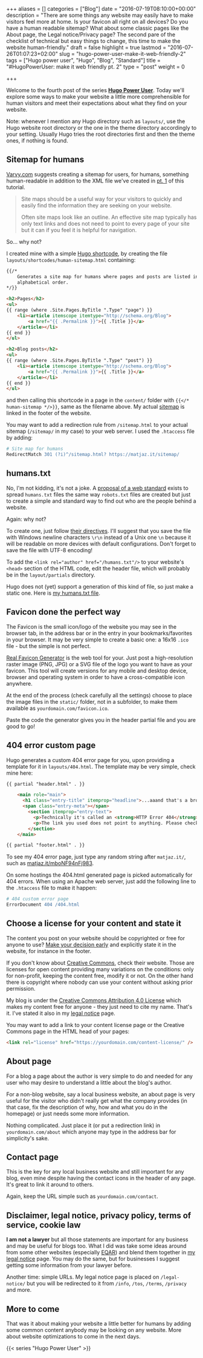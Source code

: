 +++
aliases      = []
categories   = ["Blog"]
date         = "2016-07-19T08:10:00+00:00"
description  = "There are some things any website may easily have to make visitors feel more at home. Is your favicon all right on all devices? Do you have a human readable sitemap? What about some classic pages like the About page, the Legal notice/Privacy page? The second pare of the checklist of technical but easy things to change, this time to make the website human-friendly."
draft        = false
highlight    = true
lastmod      = "2016-07-26T01:07:23+02:00"
slug         = "hugo-power-user-make-it-web-friendly-2"
tags         = ["Hugo power user", "Hugo", "Blog", "Standard"]
title        = "#HugoPowerUser: make it web friendly pt. 2"
type         = "post"
weight       = 0

+++

Welcome to the fourth post of the series
**[Hugo Power User](/tags/hugo-power-user/)**. Today we'll explore some ways to
make your website a little more comprehensible for human visitors and meet their
expectations about what they find on your website.

Note: whenever I mention any Hugo directory such as `layouts/`, use the Hugo
website root directory or the one in the theme directory accordingly to your
setting. Usually Hugo tries the root directories first and then the theme ones,
if nothing is found.


## Sitemap for humans

[Varvy.com](https://varvy.com/sitemaps.html) suggests creating a sitemap for
users, for humans, something human-readable in addition to the XML file we've
created in [pt. 1](/hugo-power-user-make-it-web-friendly-1/) of this tutorial.

> Site maps should be a useful way for your visitors to quickly and easily find
> the information they are seeking on your website.
> 
> Often site maps look like an outline. An effective site map typically has only
> text links and does not need to point to every page of your site but it can if
> you feel it is helpful for navigation.

So&hellip; why not?

I created mine with a simple
[Hugo shortcode](https://gohugo.io/extras/shortcodes/), by creating the file
`layouts/shortcodes/human-sitemap.html` containing:

```html
{{/*
    Generates a site map for humans where pages and posts are listed in
    alphabetical order.
*/}}

<h2>Pages</h2>
<ul>
{{ range (where .Site.Pages.ByTitle ".Type" "page") }}
    <li><article itemscope itemtype="http://schema.org/Blog">
        <a href="{{ .Permalink }}">{{ .Title }}</a>
    </article></li>
{{ end }}
</ul>

<h2>Blog posts</h2>
<ul>
{{ range (where .Site.Pages.ByTitle ".Type" "post") }}
    <li><article itemscope itemtype="http://schema.org/Blog">
        <a href="{{ .Permalink }}">{{ .Title }}</a>
    </article></li>
{{ end }}
</ul>
```

and then calling this shortcode in a page in the `content/` folder with `{{</*
human-sitemap */>}}`, same as the filename above. My actual [sitemap](/sitemap/)
is linked in the footer of the website.

You may want to add a redirection rule from `/sitemap.html` to your actual
sitemap (`/sitemap/` in my case) to your web server. I used the `.htaccess` file
by adding:

```apache
# Site map for humans
RedirectMatch 301 (?i)^/sitemap.html? https://matjaz.it/sitemap/
```


## humans.txt

No, I'm not kidding, it's not a joke. A
[proposal of a web standard](http://humanstxt.org/) exists to spread
`humans.txt` files the same way `robots.txt` files are created but just to
create a simple and standard way to find out who are the people behind a
website.

Again: why not?

To create one, just follow
[their directives](http://humanstxt.org/Standard.html). I'll suggest that you
save the file with Windows newline characters `\r\n` instead of a Unix one `\n`
because it will be readable on more devices with default configurations. Don't
forget to save the file with UTF-8 encoding!

To add the `<link rel="author" href="/humans.txt"/>` to your website's `<head>`
section of the HTML code, edit the header file, which will probably be in the
`layout/partials` directory.

Hugo does not (yet) support a generation of this kind of file, so just make a
static one. Here is [my humans.txt file](/humans.txt).


## Favicon done the perfect way

The Favicon is the small icon/logo of the website you may see in the browser
tab, in the address bar or in the entry in your bookmarks/favorites in your
browser. It may be very simple to create a basic one: a 16x16 `.ico` file - but
the simple is not perfect.

[Real Favicon Generator](https://realfavicongenerator.net/) is the web tool for
your. Just post a high-resolution raster image (PNG, JPG) or a SVG file of the
logo you want to have as your favicon. This tool will create versions for any
mobile and desktop device, browser and operating system in order to have a
cross-compatible icon anywhere.

At the end of the process (check carefully all the settings) choose to place the
image files in the `static/` folder, not in a subfolder, to make them available
as `yourdomain.com/favicon.ico`.

Paste the code the generator gives you in the header partial file and you are
good to go!


## 404 error custom page

Hugo generates a custom 404 error page for you, upon providing a template for it
in `layouts/404.html`. The template may be very simple, check mine here:

```html
{{ partial "header.html" . }}

    <main role="main">
	  <h1 class="entry-title" itemprop="headline">...aaand that's a broken link!</h1>
      <span class="entry-meta"></span>
		<section itemprop="entry-text">
          <p>Technically it's called an <strong>HTTP Error 404</strong>.</p>
          <p>The link you used does not point to anything. Please check it for any typing errors. If you think I have misplaced it, be a kind person and <a href="{{ .Site.BaseURL }}contact/">contact me</a> so I'll fix it. Thanks!</p>
        </section>
    </main>

{{ partial "footer.html" . }}
```

To see my 404 error page, just type any random string after `matjaz.it/`, such
as [matjaz.it/mboNF94nFj983](/mboNF94nFj983).

On some hostings the 404.html generated page is picked automatically for 404
errors. When using an Apache web server, just add the following line to the
`.htaccess` file to make it happen:

```apache
# 404 custom error page
ErrorDocument 404 /404.html
```


## Choose a license for your content and state it

The content you post on your website should be copyrighted or free for anyone to
use?
[Make your decision early](https://blog.codinghorror.com/pick-a-license-any-license/)
and explicitly state it in the website, for instance in the footer.

If you don't know about [Creative Commons](https://creativecommons.org/), check
their website. Those are licenses for open content providing many variations on
the conditions: only for non-profit, keeping the content free, modify it or
not. On the other hand there is copyright where nobody can use your content
without asking prior permission.

My blog is under the
[Creative Commons Attribution 4.0 License](https://creativecommons.org/licenses/by/4.0/)
which makes my content free for anyone - they just need to cite my name. That's
it. I've stated it also in my [legal notice](/legal-notice/) page.

You may want to add a link to your content license page or the Creative Commons
page in the HTML head of your pages:

```html
<link rel="license" href="https://yourdomain.com/content-license/" />
```


## About page

For a blog a page about the author is very simple to do and needed for any user
who may desire to understand a little about the blog's author.

For a non-blog website, say a local business website, an about page is very
useful for the visitor who didn't really get what the company provides (in that
case, fix the description of why, how and what you do in the homepage) or just
needs some more information.

Nothing complicated. Just place it (or put a redirection link) in
`yourdomain.com/about` which anyone may type in the address bar for simplicity's
sake.


## Contact page

This is the key for any local business website and still important for any blog,
even mine despite having the contact icons in the header of any page. It's great
to link it around to others.

Again, keep the URL simple such as `yourdomain.com/contact`.


## Disclaimer, legal notice, privacy policy, terms of service, cookie law

**I am not a lawyer** but all those statements are important for any business
and may be useful for blogs too. What I did was take some ideas around from some
other websites (especially
[EQAR](https://www.eqar.eu/about/topnav/legal-notice.html)) and blend them
together in [my legal notice](/legal-notice/) page. You may do the same, but for
businesses I suggest getting some information from your lawyer before.

Another time: simple URLs. My legal notice page is placed on `/legal-notice/`
but you will be redirected to it from `/info`, `/tos`, `/terms`, `/privacy` and
more.


## More to come

That was it about making your website a little better for humans by adding some
common content anybody may be looking on any website. More about website
optimizations to come in the next days.

{{< series "Hugo Power User" >}}
